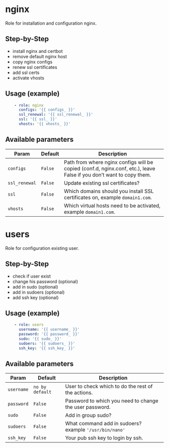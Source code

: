 # nginx

Role for installation and configuration nginx.

## Step-by-Step

- install nginx and certbot
- remove default nginx host
- copy nginx configs
- renew ssl certificates
- add ssl certs
- activate vhosts

## Usage (example)

```yaml
    - role: nginx
      configs: '{{ configs_ }}'
      ssl_renewal: '{{ ssl_renewal_ }}'
      ssl: '{{ ssl_ }}'
      vhosts: '{{ vhosts_ }}'
```

## Available parameters

| Param | Default | Description |
| -------- | -------- | -------- |
| `configs` | `False` | Path from where nginx configs will be copied (conf.d, nginx.conf, etc.), leave False if you don’t want to copy them. |
| `ssl_renewal` | `False` | Update existing ssl certificates? |
| `ssl` | `False` | Which domains should you install SSL certificates on, example `domain1.com`. |
| `vhosts` | `False` | Which virtual hosts need to be activated, example `domain1.com`. |

# users

Role for configuration existing user.

## Step-by-Step

- check if user exist
- change his password (optional)
- add in sudo (optional)
- add in sudoers (optional)
- add ssh key (optional)


## Usage (example)

```yaml
    - role: users
      username: '{{ username_ }}'
      password: '{{ password_ }}'
      sudo: '{{ sudo_ }}'
      sudoers: '{{ sudoers_ }}'
      ssh_key: '{{ ssh_key_ }}'
```

## Available parameters

| Param | Default | Description |
| -------- | -------- | -------- |
| `username` | `no by default` | User to check which to do the rest of the actions. |
| `password` | `False` | Password to which you need to change the user password. |
| `sudo` | `False` | Add in group sudo? |
| `sudoers` | `False` | What command add in sudoers? example `'/usr/bin/nano'` |
| `ssh_key` | `False` | Your pub ssh key to login by ssh. |